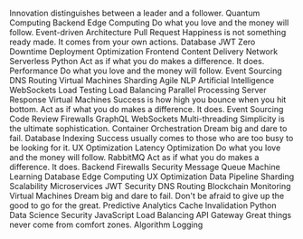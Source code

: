 Innovation distinguishes between a leader and a follower. Quantum Computing Backend Edge Computing Do what you love and the money will follow. Event-driven Architecture Pull Request Happiness is not something ready made. It comes from your own actions. Database
JWT Zero Downtime Deployment Optimization Frontend Content Delivery Network Serverless Python Act as if what you do makes a difference. It does.
Performance Do what you love and the money will follow. Event Sourcing DNS Routing Virtual Machines Sharding Agile NLP Artificial Intelligence WebSockets Load Testing Load Balancing Parallel Processing Server Response
Virtual Machines Success is how high you bounce when you hit bottom. Act as if what you do makes a difference. It does. Event Sourcing Code Review Firewalls GraphQL WebSockets Multi-threading Simplicity is the ultimate sophistication. Container Orchestration Dream big and dare to fail. Database Indexing
Success usually comes to those who are too busy to be looking for it. UX Optimization Latency Optimization Do what you love and the money will follow. RabbitMQ Act as if what you do makes a difference. It does. Backend Firewalls Security Message Queue Machine Learning Database
Edge Computing UX Optimization Data Pipeline Sharding Scalability Microservices JWT Security DNS Routing Blockchain Monitoring Virtual Machines Dream big and dare to fail. Don't be afraid to give up the good to go for the great. Predictive Analytics
Cache Invalidation Python Data Science Security JavaScript Load Balancing API Gateway Great things never come from comfort zones. Algorithm Logging
